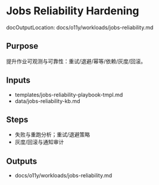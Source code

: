 # Jobs Reliability Hardening

docOutputLocation: docs/o11y/workloads/jobs-reliability.md

## Purpose

提升作业可观测与可靠性：重试/退避/幂等/依赖/灰度/回滚。

## Inputs

- templates/jobs-reliability-playbook-tmpl.md
- data/jobs-reliability-kb.md

## Steps

- 失败与重跑分析；重试/退避策略
- 灰度/回滚与通知审计

## Outputs

- docs/o11y/workloads/jobs-reliability.md
